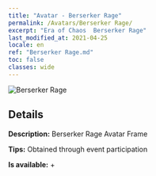 ```yaml
---
title: "Avatar - Berserker Rage"
permalink: /Avatars/Berserker Rage/
excerpt: "Era of Chaos  Berserker Rage"
last_modified_at: 2021-04-25
locale: en
ref: "Berserker Rage.md"
toc: false
classes: wide
---
```

 ![Berserker Rage](/images/a/avatarFrame_73.png)

## Details

 **Description:** Berserker Rage Avatar Frame 

 **Tips:** Obtained through event participation 

 **Is available:**  + 

